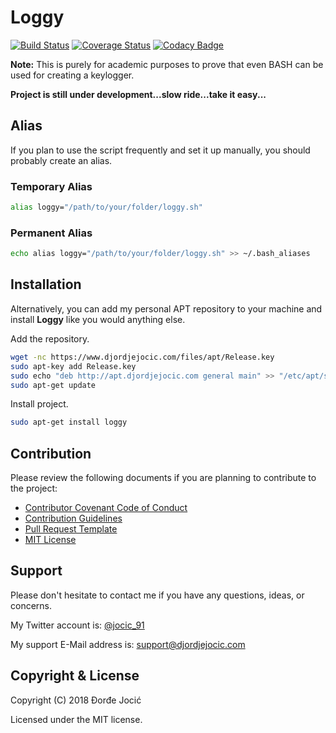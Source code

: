 # Loggy

[![Build Status](https://travis-ci.org/jocic/BASH.Loggy.svg?branch=master)](https://travis-ci.org/jocic/BASH.Loggy) [![Coverage Status](https://coveralls.io/repos/github/jocic/BASH.Loggy/badge.svg?branch=master)](https://coveralls.io/github/jocic/BASH.Loggy?branch=master) [![Codacy Badge](https://api.codacy.com/project/badge/Grade/3b9ab2b0a8ea495282b99e00d47cb189)](https://www.codacy.com/app/jocic/BASH.Loggy?utm_source=github.com&amp;utm_medium=referral&amp;utm_content=jocic/BASH.Loggy&amp;utm_campaign=Badge_Grade)

**Note:** This is purely for academic purposes to prove that even BASH can be used for creating a keylogger.

**Project is still under development...slow ride...take it easy...**

## Alias

If you plan to use the script frequently and set it up manually, you should probably create an alias.

### Temporary Alias

```bash
alias loggy="/path/to/your/folder/loggy.sh"
```

### Permanent Alias

```bash
echo alias loggy="/path/to/your/folder/loggy.sh" >> ~/.bash_aliases
```

## Installation

Alternatively, you can add my personal APT repository to your machine and install **Loggy** like you would anything else.

Add the repository.

```bash
wget -nc https://www.djordjejocic.com/files/apt/Release.key
sudo apt-key add Release.key
sudo echo "deb http://apt.djordjejocic.com general main" >> "/etc/apt/sources.list"
sudo apt-get update
```

Install project.

```bash
sudo apt-get install loggy
```

## Contribution

Please review the following documents if you are planning to contribute to the project:

*   [Contributor Covenant Code of Conduct](code-of-conduct.md)
*   [Contribution Guidelines](contributing.md)
*   [Pull Request Template](pull-request-template.md)
*   [MIT License](license.md)

## Support

Please don't hesitate to contact me if you have any questions, ideas, or concerns.

My Twitter account is: [@jocic_91](https://www.twitter.com/jocic_91)

My support E-Mail address is: [support@djordjejocic.com](mailto:support@djordjejocic.com)

## Copyright & License

Copyright (C) 2018 Đorđe Jocić

Licensed under the MIT license.
